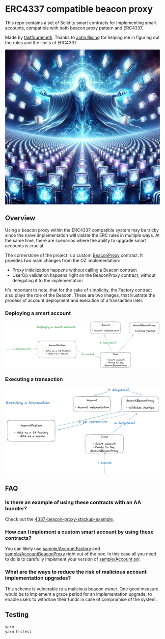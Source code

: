 # ERC4337 compatible beacon proxy

This repo contains a set of Solidity smart contracts for implementing smart accounts, compatible with both beacon proxy pattern and ERC4337.

Made by [fastfourier.eth](https://warpcast.com/fastfourier.eth). Thanks to [John Rising](https://twitter.com/johnrising_) for helping me in figuring out the rules and the limits of ERC4337.

![alt text](./assets/cover.png)
## Overview

Using a beacon proxy within the ERC4337 compatible system may be tricky since the naive implementation will violate the ERC rules in multiple ways. At the same time, there are scenarios where the ability to upgrade smart accounts is crucial.

The cornerstone of the project is a custom [BeaconProxy](./contracts/BeaconProxy.sol) contract. It provides two main changes from the OZ implementation:

- Proxy initialization happens without calling a Beacon contract
- UserOp validation happens right on the BeaconProxy contract, without delegating it to the implementation

It's important to note, that for the sake of simplicity, the Factory contract also plays the role of the Beacon. These are two images, that illustrate the process of account deployment and execution of a transaction later.

### Deploying a smart account

![alt text](./assets/deploy.png)

### Executing a transaction

![alt text](./assets/execute.png)

## FAQ

### Is there an example of using these contracts with an AA bundler?

Check out the [4337-beacon-proxy-stackup-example](https://github.com/pavlovdog/4337-beacon-proxy-stackup-example).

### How can I implement a custom smart account by using these contracts?

You can likely use [sample/AccountFactory](./contracts/sample/AccountFactory.sol) and [sample/AccountBeaconProxy](./contracts/sample/AccountBeaconProxy.sol) right out of the box. In this case all you need to do is to carefully implement your version of [sample/Account.sol](./contracts/sample/Account.sol).

### What are the ways to reduce the risk of malicious account implementation upgrades?

This scheme is vulnerable to a malicious beacon owner. One good measure would be to implement a grace period for an implementation upgrade, to enable users to withdraw their funds in case of compromise of the system.

## Testing

```bash
yarn
yarn hh:test
```
